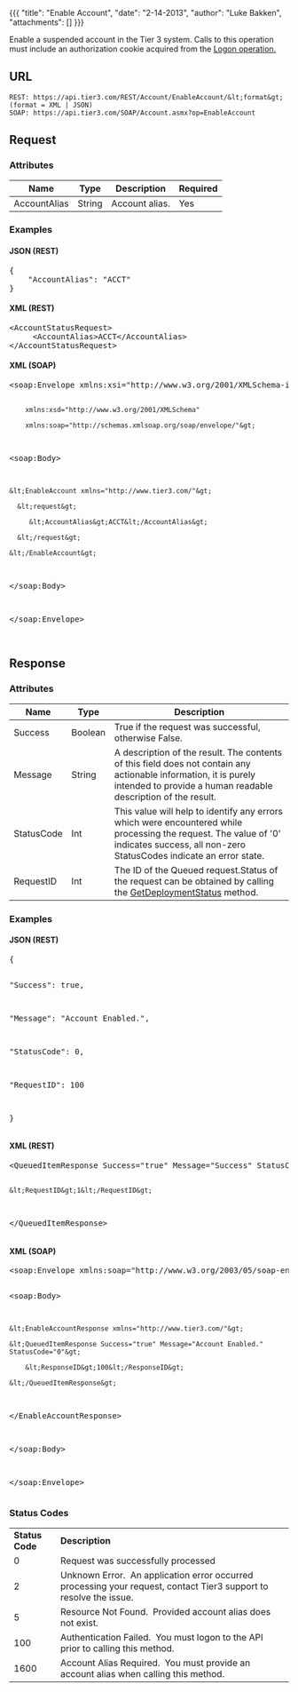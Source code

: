 {{{
  "title": "Enable Account",
  "date": "2-14-2013",
  "author": "Luke Bakken",
  "attachments": []
}}}


Enable a suspended account in the Tier 3 system. Calls to this operation must include an authorization cookie acquired from the <a href="http://help.tier3.com/entries/20339862-logon">Logon operation.</a>

## URL

    REST: https://api.tier3.com/REST/Account/EnableAccount/&lt;format&gt; (format = XML | JSON)
    SOAP: https://api.tier3.com/SOAP/Account.asmx?op=EnableAccount

## Request
### Attributes
<table>
    <thead>
    <tr>
      <th>Name</th>
      <th>Type</th>
      <th>Description</th>
      <th>Required</th>
    </tr>
  </thead>
  <tbody>
    <tr>
      <td>AccountAlias</td>
      <td>String</td>
      <td>Account alias.</td>
      <td>Yes</td>
    </tr>
  </tbody>
</table>

### Examples

<h4>JSON (REST)</h4>
<pre>{ <br />    "AccountAlias": "ACCT"<br />}</pre>
<h4>XML (REST)</h4>
<pre>&lt;AccountStatusRequest&gt;<br />     &lt;AccountAlias&gt;ACCT&lt;/AccountAlias&gt;<br />&lt;/AccountStatusRequest&gt;</pre>
<h4>XML (SOAP)</h4>
<pre>&lt;soap:Envelope xmlns:xsi="http://www.w3.org/2001/XMLSchema-instance" 

        xmlns:xsd="http://www.w3.org/2001/XMLSchema" 

        xmlns:soap="http://schemas.xmlsoap.org/soap/envelope/"&gt;

  &lt;soap:Body&gt;

    &lt;EnableAccount xmlns="http://www.tier3.com/"&gt;

      &lt;request&gt;

         &lt;AccountAlias&gt;ACCT&lt;/AccountAlias&gt;

      &lt;/request&gt;

    &lt;/EnableAccount&gt;

  &lt;/soap:Body&gt;

&lt;/soap:Envelope&gt;  

</pre> 

## Response
### Attributes

<table>
  <thead>
  <tr>
    <th>Name</th>
    <th>Type</th>
    <th>Description</th>
  </tr>
</thead>
<tbody>
    <tr>
      <td>Success</td>
      <td>Boolean</td>
      <td>True if the request was successful, otherwise False.</td>
    </tr>
    <tr>
      <td>Message</td>
      <td>String</td>
      <td>A description of the result. The contents of this field does not contain any actionable information, it is purely intended to provide a human readable description of the result.</td>
    </tr>
    <tr>
      <td>StatusCode</td>
      <td>Int</td>
      <td>This value will help to identify any errors which were encountered while processing the request. The value of '0' indicates success, all non-zero StatusCodes indicate an error state.</td>
    </tr>
    <tr>
      <td>RequestID</td>
      <td>Int</td>
      <td>The ID of the Queued request.Status of the request can be obtained by calling the&nbsp;<a href="/entries/20561586-get-deployment-status">GetDeploymentStatus</a>&nbsp;method.</td>
    </tr>
  </tbody>
</table>

### Examples

<h4>JSON (REST)</h4>
<pre>{

  "Success": true,

  "Message": "Account Enabled.",

  "StatusCode": 0,

  "RequestID": 100

}</pre>
<h4>XML (REST)</h4>
<pre>&lt;QueuedItemResponse Success="true" Message="Success" StatusCode="0"&gt;

    &lt;RequestID&gt;1&lt;/RequestID&gt;

&lt;/QueuedItemResponse&gt;</pre>
<h4>XML (SOAP)</h4>
<pre>&lt;soap:Envelope xmlns:soap="http://www.w3.org/2003/05/soap-envelope" xmlns:xsi="http://www.w3.org/2001/XMLSchema-instance" xmlns:xsd="http://www.w3.org/2001/XMLSchema"&gt;

&lt;soap:Body&gt;

    &lt;EnableAccountResponse xmlns="http://www.tier3.com/"&gt;

    &lt;QueuedItemResponse Success="true" Message="Account Enabled." StatusCode="0"&gt;

        &lt;ResponseID&gt;100&lt;/ResponseID&gt;

    &lt;/QueuedItemResponse&gt;

&lt;/EnableAccountResponse&gt;

&lt;/soap:Body&gt;

&lt;/soap:Envelope&gt;</pre>
<h3>Status Codes</h3>
<table>
  <tbody>
    <tr>
      <td><strong>Status Code</strong>
      </td>
      <td><strong>Description</strong>
      </td>
    </tr>
    <tr>
      <td>0</td>
      <td>Request was successfully processed</td>
    </tr>
    <tr>
      <td>2</td>
      <td>Unknown Error. &nbsp;An application error occurred processing your request, contact Tier3 support to resolve the issue.</td>
    </tr>
    <tr>
      <td>5</td>
      <td>Resource Not Found. &nbsp;Provided account alias does not exist.</td>
    </tr>
    <tr>
      <td>100</td>
      <td>Authentication Failed. &nbsp;You must logon to the API prior to calling this method.</td>
    </tr>
    <tr>
      <td>1600</td>
      <td>Account Alias Required. &nbsp;You must provide an account alias when calling this method.</td>
    </tr>
  </tbody>
</table>
